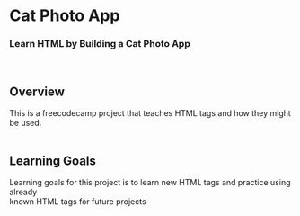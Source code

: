 # Cat Photo App

### Learn HTML by Building a Cat Photo App
<br>

## Overview
This is a freecodecamp project that teaches HTML tags and how they might be used.
<br><br>

## Learning Goals
Learning goals for this project is to learn new HTML tags and practice using already<br>
known HTML tags for future projects